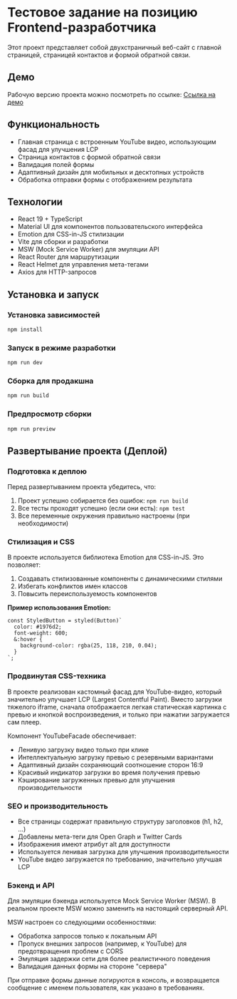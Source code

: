 # Тестовое задание на позицию Frontend-разработчика

Этот проект представляет собой двухстраничный веб-сайт с главной страницей, страницей контактов и формой обратной связи.

## Демо

Рабочую версию проекта можно посмотреть по ссылке: [Ссылка на демо](https://example.com)

## Функциональность

- Главная страница с встроенным YouTube видео, использующим фасад для улучшения LCP
- Страница контактов с формой обратной связи
- Валидация полей формы
- Адаптивный дизайн для мобильных и десктопных устройств
- Обработка отправки формы с отображением результата

## Технологии

- React 19 + TypeScript
- Material UI для компонентов пользовательского интерфейса
- Emotion для CSS-in-JS стилизации
- Vite для сборки и разработки
- MSW (Mock Service Worker) для эмуляции API
- React Router для маршрутизации
- React Helmet для управления мета-тегами
- Axios для HTTP-запросов

## Установка и запуск

### Установка зависимостей

```bash
npm install
```

### Запуск в режиме разработки

```bash
npm run dev
```

### Сборка для продакшна

```bash
npm run build
```

### Предпросмотр сборки

```bash
npm run preview
```

## Развертывание проекта (Деплой)

### Подготовка к деплою

Перед развертыванием проекта убедитесь, что:

1. Проект успешно собирается без ошибок: `npm run build`
2. Все тесты проходят успешно (если они есть): `npm test`
3. Все переменные окружения правильно настроены (при необходимости)

### Стилизация и CSS

В проекте используется библиотека Emotion для CSS-in-JS. Это позволяет:

1. Создавать стилизованные компоненты с динамическими стилями
2. Избегать конфликтов имен классов
3. Повысить переиспользуемость компонентов

**Пример использования Emotion:**

```tsx
const StyledButton = styled(Button)`
  color: #1976d2;
  font-weight: 600;
  &:hover {
    background-color: rgba(25, 118, 210, 0.04);
  }
`;
```

### Продвинутая CSS-техника

В проекте реализован кастомный фасад для YouTube-видео, который значительно улучшает LCP (Largest Contentful Paint). Вместо загрузки тяжелого iframe, сначала отображается легкая статическая картинка с превью и кнопкой воспроизведения, и только при нажатии загружается сам плеер.

Компонент YouTubeFacade обеспечивает:

- Ленивую загрузку видео только при клике
- Интеллектуальную загрузку превью с резервными вариантами
- Адаптивный дизайн сохраняющий соотношение сторон 16:9
- Красивый индикатор загрузки во время получения превью
- Кэширование загруженных превью для улучшения производительности

### SEO и производительность

- Все страницы содержат правильную структуру заголовков (h1, h2, ...)
- Добавлены мета-теги для Open Graph и Twitter Cards
- Изображения имеют атрибут alt для доступности
- Используется ленивая загрузка для улучшения производительности
- YouTube видео загружается по требованию, значительно улучшая LCP

### Бэкенд и API

Для эмуляции бэкенда используется Mock Service Worker (MSW). В реальном проекте MSW можно заменить на настоящий серверный API.

MSW настроен со следующими особенностями:

- Обработка запросов только к локальным API
- Пропуск внешних запросов (например, к YouTube) для предотвращения проблем с CORS
- Эмуляция задержки сети для более реалистичного поведения
- Валидация данных формы на стороне "сервера"

При отправке формы данные логируются в консоль, и возвращается сообщение с именем пользователя, как указано в требованиях.
